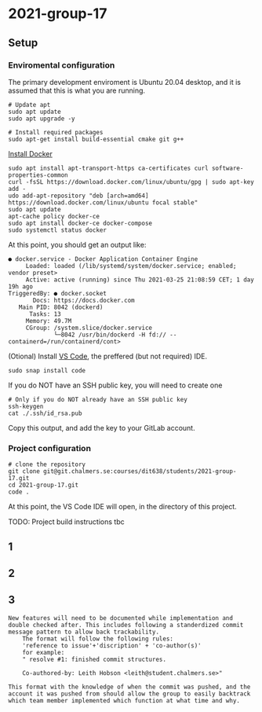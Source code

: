 # 2021-group-17

## Setup

### Enviromental configuration
The primary development enviroment is Ubuntu 20.04 desktop, and it is assumed that this is what you are running.

``` Linux
# Update apt
sudo apt update
sudo apt upgrade -y

# Install required packages
sudo apt-get install build-essential cmake git g++
```
[Install Docker](https://www.digitalocean.com/community/tutorials/how-to-install-and-use-docker-on-ubuntu-20-04)
```Linux
sudo apt install apt-transport-https ca-certificates curl software-properties-common
curl -fsSL https://download.docker.com/linux/ubuntu/gpg | sudo apt-key add -
udo add-apt-repository "deb [arch=amd64] https://download.docker.com/linux/ubuntu focal stable"
sudo apt update
apt-cache policy docker-ce
sudo apt install docker-ce docker-compose
sudo systemctl status docker
```
At this point, you should get an output like:
```Linux
● docker.service - Docker Application Container Engine
     Loaded: loaded (/lib/systemd/system/docker.service; enabled; vendor preset>
     Active: active (running) since Thu 2021-03-25 21:08:59 CET; 1 day 19h ago
TriggeredBy: ● docker.socket
       Docs: https://docs.docker.com
   Main PID: 8042 (dockerd)
      Tasks: 13
     Memory: 49.7M
     CGroup: /system.slice/docker.service
             └─8042 /usr/bin/dockerd -H fd:// --containerd=/run/containerd/cont>
```
(Otional) Install [VS Code](https://visualstudio.microsoft.com/vs/community/), the preffered (but not required) IDE.
```Linux
sudo snap install code
```

If you do NOT have an SSH public key, you will need to create one
```Linux
# Only if you do NOT already have an SSH public key
ssh-keygen
cat ./.ssh/id_rsa.pub
```
Copy this output, and add the key to your GitLab account.
### Project configuration

``` Linux
# clone the repository
git clone git@git.chalmers.se:courses/dit638/students/2021-group-17.git
cd 2021-group-17.git
code .
```
At this point, the VS Code IDE will open, in the directory of this project.

TODO: Project build instructions tbc
## 1


## 2


## 3 
    New features will need to be documented while implementation and double checked after. This includes following a standerdized commit message pattern to allow back trackability. 
        The format will follow the following rules:
        'reference to issue'+'discription' + 'co-author(s)'
        for example:
        " resolve #1: finished commit structures. 

        Co-authored-by: Leith Hobson <leith@student.chalmers.se>"
        
    This format with the knowledge of when the commit was pushed, and the account it was pushed from should allow the group to easily backtrack which team member implemented which function at what time and why.

